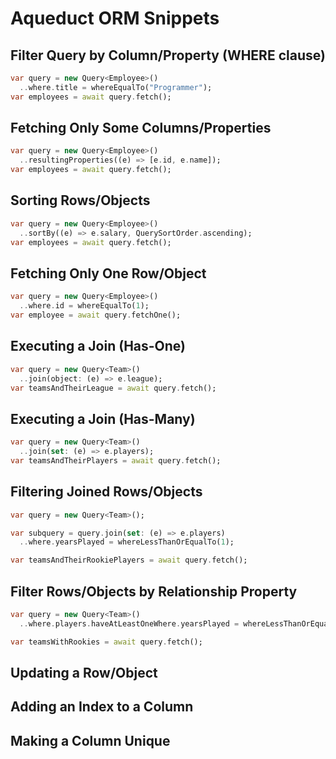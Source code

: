 # Aqueduct ORM Snippets

## Filter Query by Column/Property (WHERE clause)

```dart
var query = new Query<Employee>()
  ..where.title = whereEqualTo("Programmer");
var employees = await query.fetch();
```

## Fetching Only Some Columns/Properties

```dart
var query = new Query<Employee>()
  ..resultingProperties((e) => [e.id, e.name]);
var employees = await query.fetch();
```

## Sorting Rows/Objects

```dart
var query = new Query<Employee>()
  ..sortBy((e) => e.salary, QuerySortOrder.ascending);
var employees = await query.fetch();
```

## Fetching Only One Row/Object

```dart
var query = new Query<Employee>()
  ..where.id = whereEqualTo(1);
var employee = await query.fetchOne();
```

## Executing a Join (Has-One)

```dart
var query = new Query<Team>()
  ..join(object: (e) => e.league);
var teamsAndTheirLeague = await query.fetch();
```

## Executing a Join (Has-Many)

```dart
var query = new Query<Team>()
  ..join(set: (e) => e.players);
var teamsAndTheirPlayers = await query.fetch();
```

## Filtering Joined Rows/Objects

```dart
var query = new Query<Team>();

var subquery = query.join(set: (e) => e.players)
  ..where.yearsPlayed = whereLessThanOrEqualTo(1);

var teamsAndTheirRookiePlayers = await query.fetch();
```

## Filter Rows/Objects by Relationship Property

```dart
var query = new Query<Team>()
  ..where.players.haveAtLeastOneWhere.yearsPlayed = whereLessThanOrEqualTo(1);

var teamsWithRookies = await query.fetch();
```

## Updating a Row/Object

##

## Adding an Index to a Column

## Making a Column Unique

